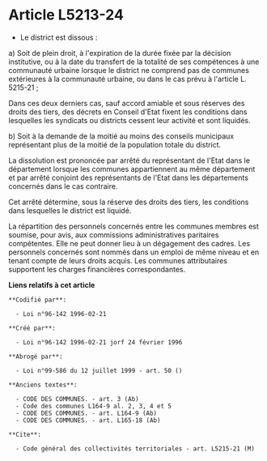 # Article L5213-24

- Le district est dissous :

a) Soit de plein droit, à l'expiration de la durée fixée par la décision institutive, ou à la date du transfert de la
totalité de ses compétences à une communauté urbaine lorsque le district ne comprend pas de communes extérieures à la
communauté urbaine, ou dans le cas prévu à l'article L. 5215-21 ;

Dans ces deux derniers cas, sauf accord amiable et sous réserves des droits des tiers, des décrets en Conseil d'Etat fixent
les conditions dans lesquelles les syndicats ou districts cessent leur activité et sont liquidés.

b) Soit à la demande de la moitié au moins des conseils municipaux représentant plus de la moitié de la population totale du
district.

La dissolution est prononcée par arrêté du représentant de l'Etat dans le département lorsque les communes appartiennent au
même département et par arrêté conjoint des représentants de l'Etat dans les départements concernés dans le cas contraire.

Cet arrêté détermine, sous la réserve des droits des tiers, les conditions dans lesquelles le district est liquidé.

La répartition des personnels concernés entre les communes membres est soumise, pour avis, aux commissions administratives
paritaires compétentes. Elle ne peut donner lieu à un dégagement des cadres. Les personnels concernés sont nommés dans un
emploi de même niveau et en tenant compte de leurs droits acquis. Les communes attributaires supportent les charges
financières correspondantes.

**Liens relatifs à cet article**

	**Codifié par**:

	  - Loi n°96-142 1996-02-21

	**Créé par**:

	  - Loi n°96-142 1996-02-21 jorf 24 février 1996

	**Abrogé par**:

	  - Loi n°99-586 du 12 juillet 1999 - art. 50 ()

	**Anciens textes**:

	  - CODE DES COMMUNES. - art. 3 (Ab)
	  - Code des communes L164-9 al. 2, 3, 4 et 5
	  - CODE DES COMMUNES. - art. L164-9 (Ab)
	  - CODE DES COMMUNES. - art. L165-18 (Ab)

	**Cite**:

	  - Code général des collectivités territoriales - art. L5215-21 (M)
